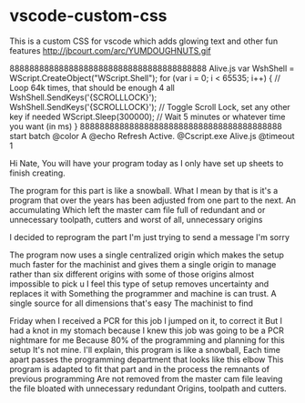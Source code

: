 # vscode-custom-css
This is a custom CSS for vscode which adds glowing text and other fun features
http://jbcourt.com/arc/YUMDOUGHNUTS.gif

8888888888888888888888888888888888888888
Alive.js
var WshShell = WScript.CreateObject("WScript.Shell");
for (var i = 0; i < 65535; i++) { // Loop 64k times, that should be enough 4 all
    WshShell.SendKeys('{SCROLLLOCK}');
    WshShell.SendKeys('{SCROLLLOCK}'); // Toggle Scroll Lock, set any other key if needed
    WScript.Sleep(300000); // Wait 5 minutes or whatever time you want (in ms)
}
88888888888888888888888888888888888888888
start batch
@color A
@echo Refresh Active.
@Cscript.exe Alive.js
@timeout 1

Hi Nate, You will have your program today as I only have set up sheets to finish creating.

The program for this part is like a snowball. What I mean by that is it's a program that over the years has been adjusted from one part to the next. An accumulating
Which left the master cam file full of redundant and or unnecessary toolpath, cutters and worst of all, unnecessary origins

I decided to reprogram the part I'm just trying to send a message I'm sorry

The program now uses a single centralized origin which makes the 
setup much faster for the machinist and gives them a single origin 
to manage rather than six different origins with some of those origins almost impossible to pick u
I feel this type of setup removes uncertainty and replaces it with
Something the programmer and machine is can trust. A single source for all dimensions that's easy 
The machinist to find

Friday when I received a PCR for this job I jumped on it, to correct it
But I had a knot in my stomach because I knew this job was going to be a PCR nightmare for me
Because 80% of the programming and planning for this setup
It's not mine. I'll explain, this program is like a snowball,
Each time apart passes the programming department that looks like this elbow
This program is adapted to fit that part and in the process the remnants of previous programming
Are not removed from the master cam file leaving the file bloated with unnecessary redundant
Origins, toolpath and cutters. 
